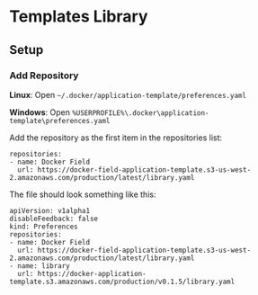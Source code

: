 # Templates Library

## Setup

### Add Repository

**Linux**: Open `~/.docker/application-template/preferences.yaml`

**Windows**: Open `%USERPROFILE%\.docker\application-template\preferences.yaml`

Add the repository as the first item in the repositories list:

```
repositories:
- name: Docker Field
  url: https://docker-field-application-template.s3-us-west-2.amazonaws.com/production/latest/library.yaml
```

The file should look something like this:

```
apiVersion: v1alpha1
disableFeedback: false
kind: Preferences
repositories:
- name: Docker Field
  url: https://docker-field-application-template.s3-us-west-2.amazonaws.com/production/latest/library.yaml
- name: library
  url: https://docker-application-template.s3.amazonaws.com/production/v0.1.5/library.yaml
```
